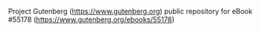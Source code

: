 Project Gutenberg (https://www.gutenberg.org) public repository for
eBook #55178 (https://www.gutenberg.org/ebooks/55178)
